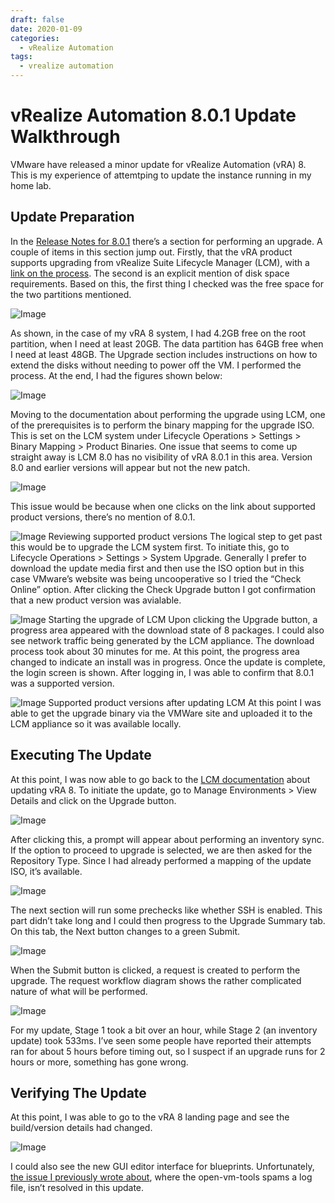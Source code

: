 ```yaml
---
draft: false
date: 2020-01-09
categories:
  - vRealize Automation
tags:
  - vrealize automation
---
```

# vRealize Automation 8.0.1 Update Walkthrough
VMware have released a minor update for vRealize Automation (vRA) 8. This is my experience of attemtping to update the instance running in my home lab.

## Update Preparation
In the [Release Notes for 8.0.1](https://docs.vmware.com/en/vRealize-Automation/8.0.1/rn/vRealize-Automation-801-releasenotes.html) there’s a section for performing an upgrade. A couple of items in this section jump out. Firstly, that the vRA product supports upgrading from vRealize Suite Lifecycle Manager (LCM), with a [link on the process](https://docs.vmware.com/en/VMware-vRealize-Suite-Lifecycle-Manager/8.0.1/com.vmware.vrsuite.lcm.8.0.1.doc/GUID-62A2C4A9-98BF-44A5-9C23-950016A615EA.html). The second is an explicit mention of disk space requirements. Based on this, the first thing I checked was the free space for the two partitions mentioned.

![Image](../media/2020-01-09-001.png)
<!-- more -->
As shown, in the case of my vRA 8 system, I had 4.2GB free on the root partition, when I need at least 20GB. The data partition has 64GB free when I need at least 48GB. The Upgrade section includes instructions on how to extend the disks without needing to power off the VM. I performed the process. At the end, I had the figures shown below:

![Image](../media/2020-01-09-002.png)

Moving to the documentation about performing the upgrade using LCM, one of the prerequisites is to perform the binary mapping for the upgrade ISO. This is set on the LCM system under Lifecycle Operations > Settings > Binary Mapping > Product Binaries. One issue that seems to come up straight away is LCM 8.0 has no visibility of vRA 8.0.1 in this area. Version 8.0 and earlier versions will appear but not the new patch.

![Image](../media/2020-01-09-003.png)

This issue would be because when one clicks on the link about supported product versions, there’s no mention of 8.0.1.

![Image](../media/2020-01-09-004.png)
Reviewing supported product versions
The logical step to get past this would be to upgrade the LCM system first. To initiate this, go to Lifecycle Operations > Settings > System Upgrade. Generally I prefer to download the update media first and then use the ISO option but in this case VMware’s website was being uncooperative so I tried the “Check Online” option. After clicking the Check Upgrade button I got confirmation that a new product version was avialable.

![Image](../media/2020-01-09-005.png)
Starting the upgrade of LCM
Upon clicking the Upgrade button, a progress area appeared with the download state of 8 packages. I could also see network traffic being generated by the LCM appliance. The download process took about 30 minutes for me. At this point, the progress area changed to indicate an install was in progress. Once the update is complete, the login screen is shown. After logging in, I was able to confirm that 8.0.1 was a supported version.

![Image](../media/2020-01-09-006.png)
Supported product versions after updating LCM
At this point I was able to get the upgrade binary via the VMWare site and uploaded it to the LCM appliance so it was available locally.

## Executing The Update
At this point, I was now able to go back to the [LCM documentation](https://docs.vmware.com/en/VMware-vRealize-Suite-Lifecycle-Manager/8.0.1/com.vmware.vrsuite.lcm.8.0.1.doc/GUID-62A2C4A9-98BF-44A5-9C23-950016A615EA.html) about updating vRA 8. To initiate the update, go to Manage Environments > View Details and click on the Upgrade button.

![Image](../media/2020-01-09-007.png)

After clicking this, a prompt will appear about performing an inventory sync. If the option to proceed to upgrade is selected, we are then asked for the Repository Type. Since I had already performed a mapping of the update ISO, it’s available.

![Image](../media/2020-01-09-008.png)

The next section will run some prechecks like whether SSH is enabled. This part didn’t take long and I could then progress to the Upgrade Summary tab. On this tab, the Next button changes to a green Submit.

![Image](../media/2020-01-09-009.png)

When the Submit button is clicked, a request is created to perform the upgrade. The request workflow diagram shows the rather complicated nature of what will be performed.

![Image](../media/2020-01-09-010.png)

For my update, Stage 1 took a bit over an hour, while Stage 2 (an inventory update) took 533ms. I’ve seen some people have reported their attempts ran for about 5 hours before timing out, so I suspect if an upgrade runs for 2 hours or more, something has gone wrong.

## Verifying The Update
At this point, I was able to go to the vRA 8 landing page and see the build/version details had changed.

![Image](../media/2020-01-09-011.png)

I could also see the new GUI editor interface for blueprints. Unfortunately, [the issue I previously wrote about](https://blog.jpboyce.org/2019/12/08/vra-8-getdiskinfo-error-partition-name-buffer-too-small/), where the open-vm-tools spams a log file, isn’t resolved in this update.
